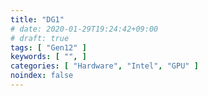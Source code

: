 ```yaml
---
title: "DG1"
# date: 2020-01-29T19:24:42+09:00
# draft: true
tags: [ "Gen12" ]
keywords: [ "", ]
categories: [ "Hardware", "Intel", "GPU" ]
noindex: false
---
```



